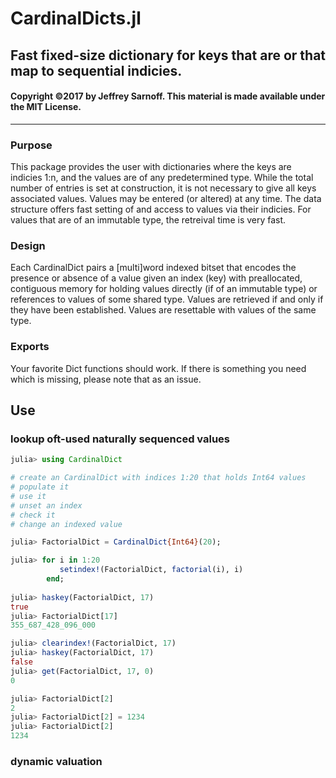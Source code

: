 # CardinalDicts.jl
## Fast fixed-size dictionary for keys that are or that map to sequential indicies. 

#### Copyright &copy;2017 by Jeffrey Sarnoff.  This material is made available under the MIT License.
----------------------------------------------------------------


### Purpose
This package provides the user with dictionaries where the keys are indicies 1:n, and the values are of any predetermined type.  While the total number of entries is set at construction, it is not necessary to give all keys associated values.  Values may be entered (or altered) at any time.  The data structure offers fast setting of and access to values via their indicies.  For values that are of an immutable type, the retreival time is very fast.

### Design
Each CardinalDict pairs a [multi]word indexed bitset that encodes the presence or absence of a value given an index (key) with preallocated, contiguous memory for holding values directly (if of an immutable type) or references to values of some shared type.  Values are retrieved if and only if they have been established.  Values are resettable with values of the same type.

### Exports
Your favorite Dict functions should work.  If there is something you need which is missing, please note that as an issue.

## Use

### lookup oft-used naturally sequenced values
```julia
julia> using CardinalDict

# create an CardinalDict with indices 1:20 that holds Int64 values
# populate it
# use it
# unset an index
# check it
# change an indexed value

julia> FactorialDict = CardinalDict{Int64}(20);

julia> for i in 1:20
           setindex!(FactorialDict, factorial(i), i)
        end;
        
julia> haskey(FactorialDict, 17)
true
julia> FactorialDict[17]
355_687_428_096_000

julia> clearindex!(FactorialDict, 17)
julia> haskey(FactorialDict, 17)
false
julia> get(FactorialDict, 17, 0)
0

julia> FactorialDict[2]
2
julia> FactorialDict[2] = 1234
julia> FactorialDict[2]
1234
```
### dynamic valuation
